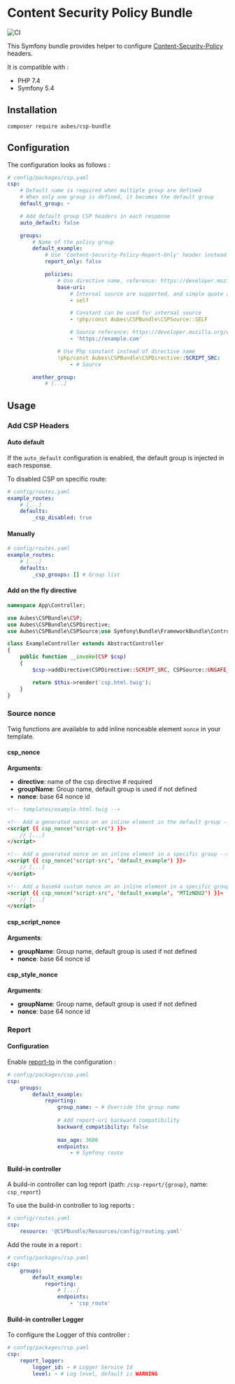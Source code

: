 # Content Security Policy Bundle

![CI](https://github.com/aubes/csp-bundle/actions/workflows/php.yml/badge.svg)

This Symfony bundle provides helper to configure [Content-Security-Policy](https://developer.mozilla.org/fr/docs/Web/HTTP/CSP) headers.

It is compatible with :
 * PHP 7.4
 * Symfony 5.4

## Installation

```shell
composer require aubes/csp-bundle
```

## Configuration

The configuration looks as follows :

```yaml
# config/packages/csp.yaml
csp:
    # Default name is required when multiple group are defined
    # When only one group is defined, it becomes the default group
    default_group: ~

    # Add default group CSP headers in each response
    auto_default: false

    groups:
        # Name of the policy group
        default_example:
            # Use 'Content-Security-Policy-Report-Only' header instead of 'Content-Security-Policy'
            report_only: false

            policies:
                # Use directive name, reference: https://developer.mozilla.org/en-US/docs/Web/HTTP/Headers/Content-Security-Policy
                base-uri:
                    # Internal source are supported, and simple quote are automatically added
                    - self

                    # Constant can be used for internal source
                    - !php/const Aubes\CSPBundle\CSPSource::SELF

                    # Source reference: https://developer.mozilla.org/en-US/docs/Web/HTTP/Headers/Content-Security-Policy/Sources
                    - 'https://example.com'

                # Use Php constant instead of directive name
                !php/const Aubes\CSPBundle\CSPDirective::SCRIPT_SRC:
                    - # Source

        another_group:
            # [...]
```

## Usage

### Add CSP Headers

#### Auto default

If the `auto_default` configuration is enabled, the default group is injected in each response.

To disabled CSP on specific route:

```yaml
# config/routes.yaml
example_routes:
    # [...]
    defaults:
        _csp_disabled: true
```

#### Manually

```yaml
# config/routes.yaml
example_routes:
    # [...]
    defaults:
        _csp_groups: [] # Group list
```

#### Add on the fly directive

```php
namespace App\Controller;

use Aubes\CSPBundle\CSP;
use Aubes\CSPBundle\CSPDirective;
use Aubes\CSPBundle\CSPSource;use Symfony\Bundle\FrameworkBundle\Controller\AbstractController;

class ExampleController extends AbstractController
{
    public function __invoke(CSP $csp)
    {
        $csp->addDirective(CSPDirective::SCRIPT_SRC, CSPSource::UNSAFE_INLINE/*, 'default_example'*/);

        return $this->render('csp.html.twig');
    }
}
```

### Source nonce

Twig functions are available to add inline nonceable element `nonce` in your template.

#### csp_nonce

**Arguments**:

* **directive**: name of the csp directive # required
* **groupName**: Group name, default group is used if not defined
* **nonce**: base 64 nonce id

```html
<!-- templates/example.html.twig -->

<!-- Add a generated nonce on an inline element in the default group -->
<script {{ csp_nonce('script-src') }}>
    // [...]
</script>

<!-- Add a generated nonce on an inline element in a specific group -->
<script {{ csp_nonce('script-src', 'default_example') }}>
    // [...]
</script>

<!-- Add a base64 custom nonce on an inline element in a specific group -->
<script {{ csp_nonce('script-src', 'default_example', 'MTIzNDU2') }}>
    // [...]
</script>
```

#### csp_script_nonce

**Arguments**:

* **groupName**: Group name, default group is used if not defined
* **nonce**: base 64 nonce id

#### csp_style_nonce

**Arguments**:

* **groupName**: Group name, default group is used if not defined
* **nonce**: base 64 nonce id

### Report

#### Configuration

Enable [report-to](https://developer.mozilla.org/en-US/docs/Web/HTTP/Headers/Content-Security-Policy/report-to) in the configuration :

```yaml
# config/packages/csp.yaml
csp:
    groups:
        default_example:
            reporting:
                group_name: ~ # Override the group name
                
                # Add report-uri backward compatibility
                backward_compatibility: false
                
                max_age: 3600
                endpoints:
                    - # Symfony route
```

#### Build-in controller

A build-in controller can log report (path: `/csp-report/{group}`, name: `csp_report`)

To use the build-in controller to log reports :

```yaml
# config/routes.yaml
csp:
    resource: '@CSPBundle/Resources/config/routing.yaml'
```

Add the route in a report :

```yaml
# config/packages/csp.yaml
csp:
    groups:
        default_example:
            reporting:
                # [...]
                endpoints:
                    - 'csp_route'
```

#### Build-in controller Logger

To configure the Logger of this controller :

```yaml
# config/packages/csp.yaml
csp:
    report_logger:
        logger_id: ~ # Logger Service Id
        level: ~ # Log level, default is WARNING
```
